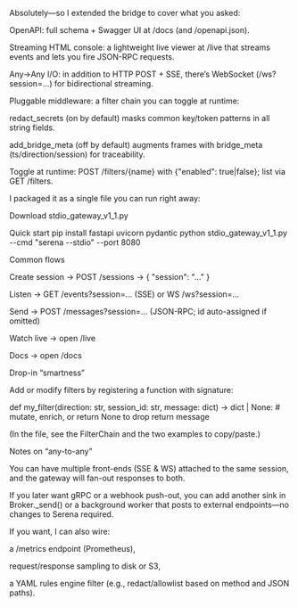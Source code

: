 Absolutely—so I extended the bridge to cover what you asked:

OpenAPI: full schema + Swagger UI at /docs (and /openapi.json).

Streaming HTML console: a lightweight live viewer at /live that streams events and lets you fire JSON-RPC requests.

Any→Any I/O: in addition to HTTP POST + SSE, there’s WebSocket (/ws?session=...) for bidirectional streaming.

Pluggable middleware: a filter chain you can toggle at runtime:

redact_secrets (on by default) masks common key/token patterns in all string fields.

add_bridge_meta (off by default) augments frames with bridge_meta (ts/direction/session) for traceability.

Toggle at runtime: POST /filters/{name} with {"enabled": true|false}; list via GET /filters.

I packaged it as a single file you can run right away:

Download stdio_gateway_v1_1.py

Quick start
pip install fastapi uvicorn pydantic
python stdio_gateway_v1_1.py --cmd "serena --stdio" --port 8080


Common flows

Create session → POST /sessions → { "session": "…" }

Listen → GET /events?session=… (SSE) or WS /ws?session=…

Send → POST /messages?session=… (JSON-RPC; id auto-assigned if omitted)

Watch live → open /live

Docs → open /docs

Drop-in “smartness”

Add or modify filters by registering a function with signature:

def my_filter(direction: str, session_id: str, message: dict) -> dict | None:
    # mutate, enrich, or return None to drop
    return message


(In the file, see the FilterChain and the two examples to copy/paste.)

Notes on “any-to-any”

You can have multiple front-ends (SSE & WS) attached to the same session, and the gateway will fan-out responses to both.

If you later want gRPC or a webhook push-out, you can add another sink in Broker._send() or a background worker that posts to external endpoints—no changes to Serena required.

If you want, I can also wire:

a /metrics endpoint (Prometheus),

request/response sampling to disk or S3,

a YAML rules engine filter (e.g., redact/allowlist based on method and JSON paths). 